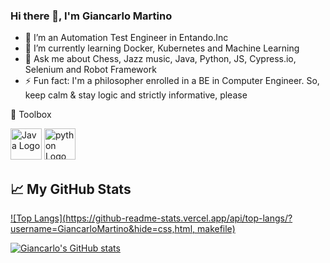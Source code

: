 ### Hi there 👋, I'm Giancarlo Martino

- 🔭 I’m an Automation Test Engineer in Entando.Inc
- 🌱 I’m currently learning Docker, Kubernetes and Machine Learning
- 💬 Ask me about Chess, Jazz music, Java, Python, JS, Cypress.io, Selenium and Robot Framework
- ⚡ Fun fact: I'm a philosopher enrolled in a BE in Computer Engineer. 
So, keep calm & stay logic and strictly informative, please



🧰 Toolbox 

<img src="https://cdn.worldvectorlogo.com/logos/java.svg" alt="Java Logo" width="50" height="50"/> 
<img src="https://cdn.worldvectorlogo.com/logos/python-4.svg" alt="python Logo" width="50" height="50"/>


## &#x1f4c8; My GitHub Stats

[![Top Langs](https://github-readme-stats.vercel.app/api/top-langs/?username=GiancarloMartino&hide=css,html, makefile)](https://github.com/GiancarloMartino/github-readme-stats)


[![Giancarlo's GitHub stats](https://github-readme-stats.vercel.app/api?username=GianMartinoEntando&theme=radical)](https://github.com/GiancarloMartino/github-readme-stats)
